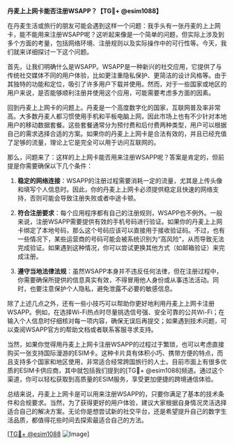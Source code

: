 **丹麦上上网卡能否注册WSAPP？【TG💪+ @esim1088】**

在丹麦生活或旅行的朋友可能会遇到这样一个问题：我手头有一张丹麦的上上网卡，能不能用来注册WSAPP呢？这听起来像是一个简单的问题，但实际上涉及到多个方面的考量，包括网络环境、注册规则以及实际操作中的可行性等。今天，我们就来详细探讨一下这个问题。

首先，让我们明确什么是WSAPP。WSAPP是一种新兴的社交应用，它提供了与传统社交媒体不同的用户体验，比如更注重隐私保护、更简洁的设计风格等。由于其独特的功能和定位，吸引了许多用户下载并使用。然而，对于一些国家或地区的用户来说，是否能够顺利注册并使用这个应用，可能需要考虑多方面的因素。

回到丹麦上上网卡的问题上。丹麦是一个高度数字化的国家，互联网普及率非常高。大多数丹麦人都习惯使用手机和平板电脑上网，因此市场上也有不少针对本地用户的移动数据套餐。这些套餐通常分为预付费和后付费两种类型，用户可以根据自己的需求选择合适的方案。如果你的丹麦上上网卡是合法有效的，并且已经充值了足够的流量，理论上它是完全可以用于访问互联网的。

那么，问题来了：这样的上上网卡能否用来注册WSAPP呢？答案是肯定的，但前提是你需要确保以下几个条件：

1. **稳定的网络连接**：WSAPP的注册过程需要消耗一定的流量，尤其是上传头像和填写个人信息时。因此，你的丹麦上上网卡必须提供稳定且快速的网络支持，否则可能会导致注册失败或者中途卡顿。

2. **符合注册要求**：每个应用程序都有自己的注册规则，WSAPP也不例外。一般来说，注册WSAPP需要提供有效的手机号码进行验证。如果你的丹麦上上网卡绑定了本地号码，那么这个号码应该可以直接用于接收验证码。不过，也有一些情况下，某些运营商的号码可能会被系统识别为“高风险”，从而导致无法完成验证。如果遇到这种情况，你可以尝试更换其他方式（如邮箱验证）来完成注册。

3. **遵守当地法律法规**：虽然WSAPP本身并不违反任何法律，但在注册过程中，你需要确保所提供的信息真实有效，不得冒用他人身份或从事违法活动。同时，也要注意保护个人隐私，避免泄露不必要的敏感信息。

除了上述几点之外，还有一些小技巧可以帮助你更好地利用丹麦上上网卡注册WSAPP。例如，在选择Wi-Fi热点时尽量挑选信号强、安全可靠的公共Wi-Fi；在输入个人信息时仔细核对每一项内容，确保无误后再提交；如果遇到技术问题，可以查阅WSAPP官方的帮助文档或者联系客服寻求支持。

当然，如果你觉得用丹麦上上网卡注册WSAPP的过程过于繁琐，也可以考虑直接购买一张支持国际漫游的ESIM卡。这种卡片具有体积小巧、携带方便的特点，而且支持多个国家和地区使用，非常适合经常跨国旅行的人士。目前市面上有很多优质的ESIM卡供应商，其中就包括我们提到的[TG💪+ @esim1088]频道。通过这个渠道，你可以轻松获取到高质量的ESIM服务，享受更加便捷的跨境通信体验。

总结来说，丹麦上上网卡是可以用来注册WSAPP的，只要你满足了基本的技术条件和合规要求。当然，为了获得更好的用户体验，建议大家根据自身情况灵活选择适合自己的解决方案。无论你是想尝试新的社交平台，还是希望提升自己的数字生活品质，都值得花些时间去探索最适合自己的方法。

[[TG💪+ @esim1088](https://t.me/s/esim1088) ![Image](https://i.postimg.cc/4NQfJmqS/Snipaste-2025-05-13-00-14-12.png)]